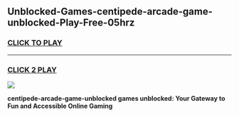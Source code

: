 
## Unblocked-Games-centipede-arcade-game-unblocked-Play-Free-05hrz
<h3>
<a href="https://premium76.site?title=centipede-arcade-game-unblocked&ref=15A">CLICK TO PLAY</a></h3>
<hr>

<h3>
<a href="https://premium76.site?title=centipede-arcade-game-unblocked&ref=15A">CLICK 2 PLAY</a>
  
</h3>

<a href="https://premium76.site?title=centipede-arcade-game-unblocked&ref=15A"><img src="https://clearcache.store/games.png"></a>


**centipede-arcade-game-unblocked games unblocked: Your Gateway to Fun and Accessible Online Gaming**
